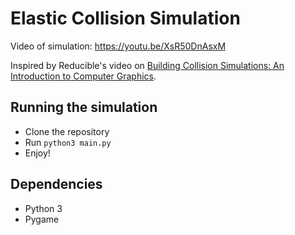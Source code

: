 # Elastic Collision Simulation

Video of simulation: https://youtu.be/XsR50DnAsxM
 
Inspired by Reducible's video on [ Building Collision Simulations: An Introduction to Computer Graphics](https://www.youtube.com/watch?v=eED4bSkYCB8).

## Running the simulation
- Clone the repository
- Run `python3 main.py`
- Enjoy!

## Dependencies
- Python 3
- Pygame


